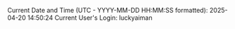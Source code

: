 Current Date and Time (UTC - YYYY-MM-DD HH:MM:SS formatted): 2025-04-20 14:50:24
Current User's Login: luckyaiman
